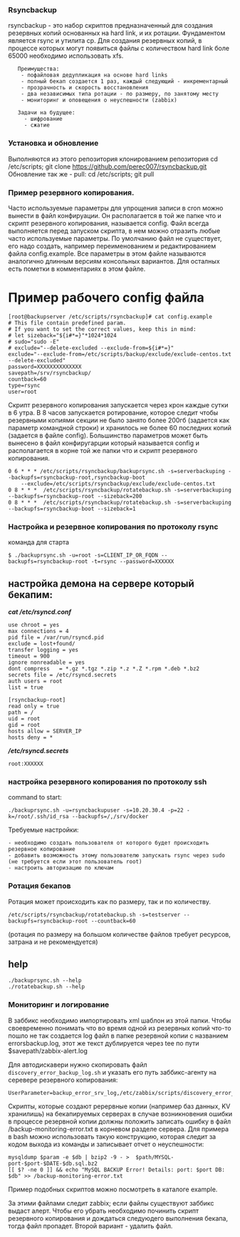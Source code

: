 ### Rsyncbackup 
rsyncbackup - это набор скриптов предназначенный для создания резервных копий основанных на hard link, и их ротации. Фундаментом является rsync и утилита cp. Для создания резервных копий, в процессе которых могут появиться файлы с количеством hard link боле 65000 необходимо использовать xfs.
```
   Преимущества:
    - пофайловая дедупликация на основе hard links 
    - полный бекап создается 1 раз, каждый следующий - инкрементарный
    - прозрачность и скорость восстановления
    - два независимых типа ротации - по размеру, по занятому месту 
    - мониторинг и оповещения о неуспешности (zabbix)
    
   Задачи на будущее:
     - шифрование
     - сжатие
```
### Установка и обновление
Выполняются из этого репозитория клонированием репозитория 
cd /etc/scripts; git clone https://github.com/perec007/rsyncbackup.git
Обновление так же - pull:
cd /etc/scripts; git pull

### Пример резервного копирования. 
Часто используемые параметры для упрощения записи в cron можно вынести в файл конфируации. Он располагается в той же папке что и скрипт резервного копирования, называется config. Файл всегда выполняется перед запуском скрипта, в нем можно отразить любые часто используемые параметры. 
По умолчанию файл не существует, его надо создать, например переименованием и редактированием файла config.example. Все параметры в этом файле называются аналогично длинным версиям консольных вариантов. Для осталных есть пометки в комментариях в этом файле. 

# Пример рабочего config файла
```
[root@backupserver /etc/scripts/rsyncbackup]# cat config.example
# This file contain predefined param.
# If you want to set the correct values, keep this in mind:
# let sizeback="${i#*=}"*1024*1024
# sudo="sudo -E"
# exclude="--delete-excluded --exclude-from=${i#*=}"
exclude="--exclude-from=/etc/scripts/backup/exclude/exclude-centos.txt --delete-excluded"
password=XXXXXXXXXXXXXX
savepath=/srv/rsyncbackup/
countback=60
type=rsync
user=root
```

Скрипт резервного копирования запускается через крон каждые сутки в 6 утра. В 8 часов запускается ротирование, которое следит чтобы резервными копиями секции не было занято более 200гб (задается как параметр командной строки) и хранилось не более 60 последних копий (задается в файле config). Большинство параметров может быть вынесено в файл конфиругарции который называется config и располагается в корне той же папки что и скрипт резервного копирования.
```
0 6 * * * /etc/scripts/rsyncbackup/backuprsync.sh -s=serverbackuping --backupfs=rsyncbackup-root,rsyncbackup-boot  
    --exclude=/etc/scripts/rsyncbackup/exclude/exclude-centos.txt 
0 8 * * *  /etc/scripts/rsyncbackup/rotatebackup.sh -s=serverbackuping --backupfs=rsyncbackup-root --sizeback=200
0 8 * * *  /etc/scripts/rsyncbackup/rotatebackup.sh -s=serverbackuping --backupfs=rsyncbackup-boot --sizeback=1
```


### Настройка и резервное копирования по протоколу rsync
команда для старта
```
$ ./backuprsync.sh -u=root -s=CLIENT_IP_OR_FQDN --backupfs=rsyncbackup-root -t=rsync --password=XXXXXX
```
## настройка демона на сервере который бекапим:
***cat /etc/rsyncd.conf***

```
use chroot = yes
max connections = 4
pid file = /var/run/rsyncd.pid
exclude = lost+found/
transfer logging = yes
timeout = 900
ignore nonreadable = yes
dont compress   = *.gz *.tgz *.zip *.z *.Z *.rpm *.deb *.bz2
secrets file = /etc/rsyncd.secrets 
auth users = root
list = true

[rsyncbackup-root]
read only = true
path = /
uid = root
gid = root
hosts allow = SERVER_IP
hosts deny = *
```

***/etc/rsyncd.secrets***

```
root:XXXXXX
```

### настройка резервного копирования по протоколу ssh 
command to start:

```
./backuprsync.sh -u=rsyncbackupuser -s=10.20.30.4 -p=22 -k=/root/.ssh/id_rsa --backupfs=/,/srv/docker
```
Требуемые настройки:

```
- необходимо создать пользователя от которого будет происходить резервное копирование
- добавить возможность этому пользователю запускать rsync через sudo (не требуется если этот пользователь root)
- настроить авторизацию по ключам 
```


### Ротация бекапов 
Ротация может происходить как по размеру, так и по количеству.
```
/etc/scripts/rsyncbackup/rotatebackup.sh -s=testserver --backupfs=rsyncbackup-root --countback=60
```
(ротация по размеру на большом количестве файлов требует ресурсов, затрана и не рекомендуется)


## help

```
./backuprsync.sh --help
./rotatebackup.sh --help
```

### Мониторинг и логирование
В заббикс необходимо импортировать xml шаблон из этой папки. Чтобы своевременно понимать что во время одной из резервных копий что-то пошло не так создается log файл в папке резервной копии с названием errorsbackup.log, этот же текст дублируется через tee по пути $savepath/zabbix-alert.log

Для автодискавери нужно скопировать файл `discovery_error_backup_log.sh` и указать его путь заббикс-агенту на серевере резервного копирования:
```
UserParameter=backup_error_srv_log,/etc/zabbix/scripts/discovery_error_backup_log.sh 
```

Скрипты, которые создают рерервные копии (например баз данных, KV хранилишь) на бекапируемых серверах в случае возникновения ошибки в процессе резервной копии должны положить записать ошибку в файл /backup-monitoring-error.txt в корневом разделе сервера.
Для примера в bash можно использовать такую конструкцию, которая следит за кодом выхода из команды и записывает отчет о неуспешности:
```
mysqldump $param -e $db | bzip2 -9 - >  $path/MYSQL-port-$port-$DATE-$db.sql.bz2
[[ $? -ne 0 ]] && echo "MySQL BACKUP Error! Details: port: $port DB: $db" >> /backup-monitoring-error.txt
```
Пример подобных скриптов можно посмотреть в каталоге example.

За этими файлами следит zabbix; если файлы существуют заббикс выдаст алерт.
Чтобы его убрать необходимо починить скрипт резервного копирования и дождаться следуюдего выполнения бекапа, тогда файл пропадет. Второй вариант - удалить файл.
